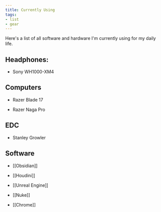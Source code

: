 ```yaml
---
title: Currently Using
tags: 
- list
- gear
---
```










Here's a list of all software and hardware I'm currently using for my daily life.



## Headphones:

- Sony WH1000-XM4 



## Computers

- Razer Blade 17

- Razer Naga Pro



## EDC

- Stanley Growler



## Software 

- [[Obsidian]]

- [[Houdini]]

- [[Unreal Engine]]

- [[Nuke]]

- [[Chrome]]






